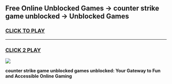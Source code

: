 
## Free Online Unblocked Games → counter strike game unblocked → Unblocked Games
<h3>
<a href="https://premium.freeplayer.one?title=counter_strike_game_unblocked&ref=21F">CLICK TO PLAY</a></h3>
<hr>

<h3>
<a href="https://premium.freeplayer.one?title=counter_strike_game_unblocked&ref=21F">CLICK 2 PLAY</a>
  
</h3>

<a href="https://premium.freeplayer.one?title=counter_strike_game_unblocked&ref=21F/"><img src="https://clearcache.store/games.png"></a>


**counter strike game unblocked games unblocked: Your Gateway to Fun and Accessible Online Gaming**
